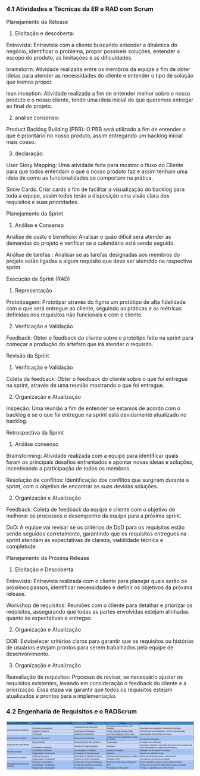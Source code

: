 
### 4.1 **Atividades e Técnicas da ER e RAD com Scrum**

Planejamento da Release
1. Elicitação e descoberta:     

 Entrevista: Entrevista com a cliente buscando entender a dinâmica do
negócio, identificar o problema, propor possíveis soluções, entender o
escopo do produto, as limitações e as dificuldades.    

brainstorm: Atividade realizada entre os membros da equipe a fim de
obter ideias para atender as necessidades do cliente e entender o tipo
de solução que iremos propor.       

lean inception: Atividade realizada a fim de entender melhor sobre o
nosso produto e o nosso cliente, tendo uma ideia inicial do que
queremos entregar ao final do projeto.      

2. análise consenso:

Product Backlog Building (PBB): O PBB será utilizado a fim de
entender o que é prioritário no nosso produto, assim entregando um
backlog inicial mais coeso.     

3. declaração:

User Story Mapping: Uma atividade feita para mostrar o fluxo do
Cliente para que todos entendam o que o nosso produto faz e assim
tenham uma ideia de como as funcionalidades se comportam na
prática.        

Snow Cards: Criar cards a fim de facilitar a visualização do backlog
para toda a equipe, assim todos terão a disposição uma visão clara
dos requisitos e suas prioridades.

Planejamento da Sprint
1. Análise e Consenso

Análise de custo e benefício: Analisar o quão difícil será atender as
demandas do projeto e verificar se o calendário está sendo seguido.

Análise de tarefas : Analisar se as tarefas designadas aos membros do
projeto estão ligadas a algum requisito que deve ser atendido na respectiva sprint.

Execução da Sprint (RAD)

1. Representação

Prototipagem: Prototipar através do figma um protótipo de alta fidelidade com
o que será entregue ao cliente, seguindo as práticas e as métricas definidas
nos requisitos não funcionais e com o cliente.

2. Verificação e Validação

Feedback: Obter o feedback do cliente sobre o protótipo feito na sprint para
começar a produção do artefato que irá atender o requisito.

Revisão da Sprint

1. Verificação e Validação

Coleta de feedback: Obter o feedback do cliente sobre o que foi entregue na
sprint, através de uma reunião mostrando o que foi entregue.

2. Organização e Atualização

Inspeção: Uma reunião a fim de entender se estamos de acordo com o
backlog e se o que foi entregue na sprint está devidamente atualizado no
backlog.

Retrospectiva da Sprint

1. Análise consenso

Brainstorming: Atividade realizada com a equipe para identificar quais
foram os principais desafios enfrentados e apontar novas ideias e
soluções, incentivando a participação de todos os membros.

Resolução de conflitos: Identificação dos conflitos que surgiram
durante a sprint, com o objetivo de encontrar as suas devidas
soluções.

2. Organização e Atualização

Feedback: Coleta de feedback da equipe e cliente com o objetivo de
melhorar os processos e desempenho da equipe para a próxima
sprint.

DoD: A equipe vai revisar se os critérios de DoD para os requisitos
estão sendo seguidos corretamente, garantindo que os requisitos
entregues na sprint atendam as expectativas de clareza, viabilidade
técnica e completude.

Planejamento da Próxima Release
1. Elicitação e Descoberta

Entrevista: Entrevista realizada com o cliente para planejar quais
serão os próximos passos, identificar necessidades e definir os
objetivos da próxima release.

Workshop de requisitos: Reuniões com o cliente para detalhar e
priorizar os requisitos, assegurando que todas as partes envolvidas
estejam alinhadas quanto às expectativas e entregas.

2. Organização e Atualização

DOR: Estabelecer critérios claros para garantir que os requisitos ou
histórias de usuários estejam prontos para serem trabalhados pela
equipe de desenvolvimento.

3. Organização e Atualização

Reavaliação de requisitos: Processo de revisar, se necessário ajustar
os requisitos existentes, levando em consideração o feedback do
cliente e a priorização. Essa etapa vai garantir que todos os requisitos
estejam atualizados e prontos para a implementação.

### 4.2 **Engenharia de Requisitos e o RADScrum**

![tabela](../imagens/tabelapraticas.png)
